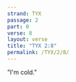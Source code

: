 ```yaml
---
strand: TYX
passage: 2
part: 0
verse: 8
layout: verse
title: "TYX 2:8"
permalink: /TYX/2/8/
---
```

"I'm cold."
